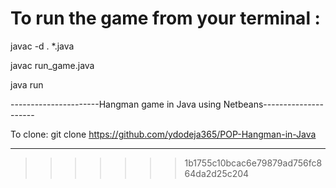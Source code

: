 To run the game from your terminal :
=======================================================================

javac -d . *.java

javac run_game.java

java run

----------------------Hangman game in Java using Netbeans---------------------

To clone:
git clone https://github.com/ydodeja365/POP-Hangman-in-Java

------------------------------------------------------------------------------
>>>>>>> 1b1755c10bcac6e79879ad756fc864da2d25c204

